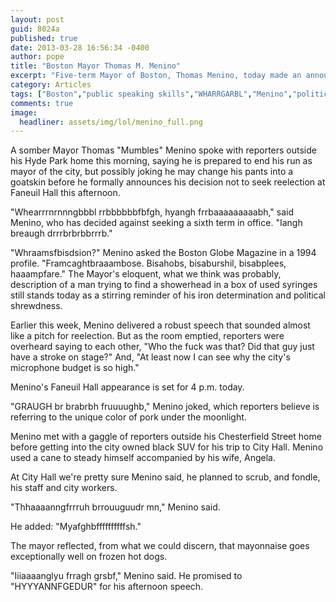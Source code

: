 ```yaml
---
layout: post
guid: 8024a
published: true
date: 2013-03-28 16:56:34 -0400
author: pope
title: "Boston Mayor Thomas M. Menino"
excerpt: "Five-term Mayor of Boston, Thomas Menino, today made an announcement that stunned all present and spoke with the sort of fervor and clarity that we as citizens of the Boston area have come to know and expect from him. I mean, we\'re pretty sure we figured out what he said anyway."
category: Articles
tags: ["Boston","public speaking skills","WHARRGARBL","Menino","politics","United States","government","moonlit pork","Massachusetts"]
comments: true 
image:
  headliner: assets/img/lol/menino_full.png
---
```


A somber Mayor Thomas "Mumbles" Menino spoke with reporters outside his Hyde Park home this morning, saying he is prepared to end his run as mayor of the city, but possibly joking he may change his pants into a goatskin before he formally announces his decision not to seek reelection at Faneuil Hall this afternoon.

"Whearrrnrnnngbbbl rrbbbbbbfbfgh, hyangh frrbaaaaaaaaabh," said Menino, who has decided against seeking a sixth term in office. "Iangh breaugh drrrbrbrbbrrrb."

"Whraamsfbisdsion?" Menino asked the Boston Globe Magazine in a 1994 profile. "Framcaghtbraaambose. Bisahobs, bisaburshil, bisabplees, haaampfare." The Mayor's eloquent, what we think was probably, description of a man trying to find a showerhead in a box of used syringes still stands today as a stirring reminder of his iron determination and political shrewdness.

Earlier this week, Menino delivered a robust speech that sounded almost like a pitch for reelection. But as the room emptied, reporters were overheard saying to each other, "Who the fuck was that? Did that guy just have a stroke on stage?" And, "At least now I can see why the city's microphone budget is so high."

Menino's Faneuil Hall appearance is set for 4 p.m. today.

"GRAUGH br brabrbh fruuuughb," Menino joked, which reporters believe is referring to the unique color of pork under the moonlight.

Menino met with a gaggle of reporters outside his Chesterfield Street home before getting into the city owned black SUV for his trip to City Hall. Menino used a cane to steady himself accompanied by his wife, Angela.

At City Hall we're pretty sure Menino said, he planned to scrub, and fondle, his staff and city workers.

"Thhaaaanngfrrruh brrouuguudr mn," Menino said.

He added: "Myafghbffffffffffsh."

The mayor reflected, from what we could discern, that mayonnaise goes exceptionally well on frozen hot dogs.

"Iiiaaaanglyu frragh grsbf," Menino said. He promised to "HYYYANNFGEDUR" for his afternoon speech.